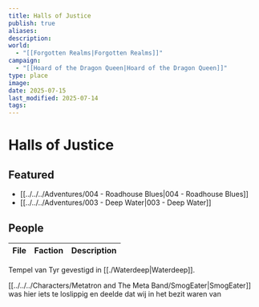 ```yaml
---
title: Halls of Justice
publish: true
aliases: 
description: 
world:
  - "[[Forgotten Realms|Forgotten Realms]]"
campaign:
  - "[[Hoard of the Dragon Queen|Hoard of the Dragon Queen]]"
type: place
image: 
date: 2025-07-15
last_modified: 2025-07-14
tags: 
---
```

# Halls of Justice
## Featured
- [[../../../Adventures/004 - Roadhouse Blues|004 - Roadhouse Blues]]
- [[../../../Adventures/003 - Deep Water|003 - Deep Water]]

## People
| File | Faction | Description |
| ---- | ------- | ----------- |


Tempel van Tyr gevestigd in [[./Waterdeep|Waterdeep]]. 

[[../../../Characters/Metatron and The Meta Band/SmogEater|SmogEater]] was hier iets te loslippig en deelde dat wij in het bezit waren van 